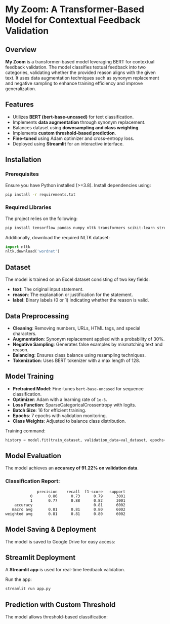 # My Zoom: A Transformer-Based Model for Contextual Feedback Validation

## Overview

**My Zoom** is a transformer-based model leveraging BERT for contextual feedback validation. The model classifies textual feedback into two categories, validating whether the provided reason aligns with the given text. It uses data augmentation techniques such as synonym replacement and negative sampling to enhance training efficiency and improve generalization.

## Features
- Utilizes **BERT (bert-base-uncased)** for text classification.
- Implements **data augmentation** through synonym replacement.
- Balances dataset using **downsampling and class weighting**.
- Implements **custom threshold-based prediction**.
- **Fine-tuned** using Adam optimizer and cross-entropy loss.
- Deployed using **Streamlit** for an interactive interface.

## Installation

### Prerequisites
Ensure you have Python installed (>=3.8). Install dependencies using:
```bash
pip install -r requirements.txt
```

### Required Libraries
The project relies on the following:
```bash
pip install tensorflow pandas numpy nltk transformers scikit-learn streamlit
```
Additionally, download the required NLTK dataset:
```python
import nltk
nltk.download('wordnet')
```

## Dataset
The model is trained on an Excel dataset consisting of two key fields:
- **text**: The original input statement.
- **reason**: The explanation or justification for the statement.
- **label**: Binary labels (0 or 1) indicating whether the reason is valid.

## Data Preprocessing
- **Cleaning**: Removing numbers, URLs, HTML tags, and special characters.
- **Augmentation**: Synonym replacement applied with a probability of 30%.
- **Negative Sampling**: Generates false examples by mismatching text and reason.
- **Balancing**: Ensures class balance using resampling techniques.
- **Tokenization**: Uses BERT tokenizer with a max length of 128.

## Model Training
- **Pretrained Model**: Fine-tunes `bert-base-uncased` for sequence classification.
- **Optimizer**: Adam with a learning rate of `1e-5`.
- **Loss Function**: SparseCategoricalCrossentropy with logits.
- **Batch Size**: 16 for efficient training.
- **Epochs**: 7 epochs with validation monitoring.
- **Class Weights**: Adjusted to balance class distribution.

Training command:
```python
history = model.fit(train_dataset, validation_data=val_dataset, epochs=7, class_weight=class_weights_dict)
```

## Model Evaluation
The model achieves an **accuracy of 91.22% on validation data**.

### Classification Report:
```plaintext
              precision    recall  f1-score   support
           0       0.86      0.73      0.79      3001
           1       0.77      0.88      0.82      3001
    accuracy                           0.81      6002
   macro avg       0.81      0.81      0.80      6002
weighted avg       0.81      0.81      0.80      6002
```

## Model Saving & Deployment

The model is saved to Google Drive for easy access:

## Streamlit Deployment
A **Streamlit app** is used for real-time feedback validation.

Run the app:
```bash
streamlit run app.py
```

## Prediction with Custom Threshold
The model allows threshold-based classification:



